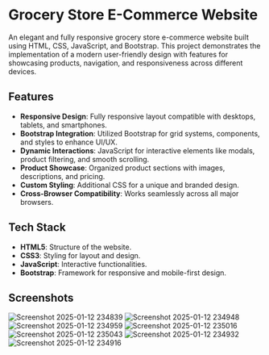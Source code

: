 # Grocery Store E-Commerce Website

An elegant and fully responsive grocery store e-commerce website built using HTML, CSS, JavaScript, and Bootstrap. This project demonstrates the implementation of a modern user-friendly design with features for showcasing products, navigation, and responsiveness across different devices.

## Features

- **Responsive Design**: Fully responsive layout compatible with desktops, tablets, and smartphones.
- **Bootstrap Integration**: Utilized Bootstrap for grid systems, components, and styles to enhance UI/UX.
- **Dynamic Interactions**: JavaScript for interactive elements like modals, product filtering, and smooth scrolling.
- **Product Showcase**: Organized product sections with images, descriptions, and pricing.
- **Custom Styling**: Additional CSS for a unique and branded design.
- **Cross-Browser Compatibility**: Works seamlessly across all major browsers.

## Tech Stack

- **HTML5**: Structure of the website.
- **CSS3**: Styling for layout and design.
- **JavaScript**: Interactive functionalities.
- **Bootstrap**: Framework for responsive and mobile-first design.

## Screenshots
![Screenshot 2025-01-12 234839](https://github.com/user-attachments/assets/03198780-f3e8-4a7a-a525-b042d16765ba)
![Screenshot 2025-01-12 234948](https://github.com/user-attachments/assets/d7df3112-865f-4103-9d6d-48e2cc6bc6a2)
![Screenshot 2025-01-12 234959](https://github.com/user-attachments/assets/41a40b85-0dd2-4ce1-9068-67cf5f593604)
![Screenshot 2025-01-12 235016](https://github.com/user-attachments/assets/41b00d69-b972-4f28-992c-6000dff359d1)
![Screenshot 2025-01-12 235043](https://github.com/user-attachments/assets/fcbf3a55-ca0c-44f3-8bbe-97d2f10dc83f)
![Screenshot 2025-01-12 234932](https://github.com/user-attachments/assets/113cd8d5-5fe6-4d1e-a854-94861fbfb71a)
![Screenshot 2025-01-12 234916](https://github.com/user-attachments/assets/f14c68b8-5cf4-4381-89ab-13b41ac6c496)

